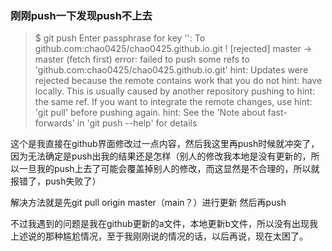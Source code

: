 ### 刚刚push一下发现push不上去

> $ git push
Enter passphrase for key '':
To github.com:chao0425/chao0425.github.io.git
 ! [rejected]        master -> master (fetch first)
error: failed to push some refs to 'github.com:chao0425/chao0425.github.io.git'
hint: Updates were rejected because the remote contains work that you do not
hint: have locally. This is usually caused by another repository pushing to
hint: the same ref. If you want to integrate the remote changes, use
hint: 'git pull' before pushing again.
hint: See the 'Note about fast-forwards' in 'git push --help' for details

这个是我直接在github界面修改过一点内容，然后我这里再push时候就冲突了，因为无法确定是push出我的结果还是怎样（别人的修改我本地是没有更新的，所以一旦我的push上去了可能会覆盖掉别人的修改，而这显然是不合理的，所以就报错了，push失败了）

解决方法就是先git pull origin master（main？）进行更新
然后再push

不过我遇到的问题是我在github更新的a文件，本地更新b文件，所以没有出现我上述说的那种尴尬情况，至于我刚刚说的情况的话，以后再说，现在太困了。
